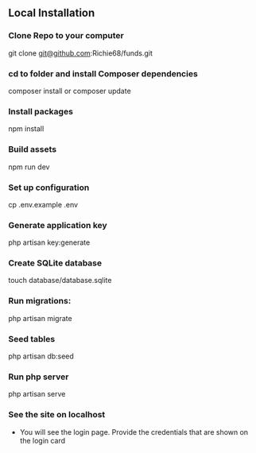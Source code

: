 ## Local Installation

### Clone Repo to your computer

git clone git@github.com:Richie68/funds.git

### cd to folder and install Composer dependencies

composer install or composer update

###  Install packages

npm install

### Build assets

npm run dev

###  Set up configuration

cp .env.example .env

### Generate application key

php artisan key:generate

### Create SQLite database

touch database/database.sqlite

### Run migrations:

php artisan migrate

### Seed tables

php artisan db:seed

### Run php server

php artisan serve

### See the site on localhost

- You will see the login page. Provide the credentials that are shown on the login card
